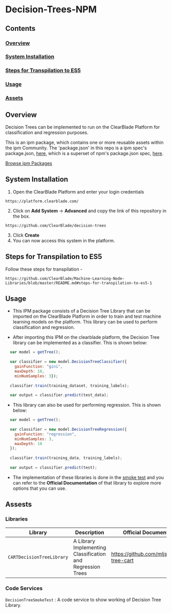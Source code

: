 # Decision-Trees-NPM

## Contents

### [Overview](#overview-1)
### [System Installation](#system-installation)
### [Steps for Transpilation to ES5](#steps-for-transpilation-to-es5-1)
### [Usage](#usage-1)
### [Assets](#assets-1)

## Overview

Decision Trees can be implemented to run on the ClearBlade Platform for classification and regression purposes.

This is an ipm package, which contains one or more reusable assets within the ipm Community. The 'package.json' in this repo is a ipm spec's package.json, [here](https://docs.clearblade.com/v/3/6-ipm/spec), which is a superset of npm's package.json spec, [here](https://docs.npmjs.com/files/package.json).

[Browse ipm Packages](https://ipm.clearblade.com)

## System Installation

1. Open the ClearBlade Platform and enter your login credentials
```
https://platform.clearblade.com/
```
2. Click on **Add System** -> **Advanced** and copy the link of this repository in the box.
```
https://github.com/ClearBlade/decision-trees
```
3. Click **Create**
4. You can now access this system in the platform.

## Steps for Transpilation to ES5

Follow these steps for transpilation - 

```
https://github.com/ClearBlade/Machine-Learning-Node-Libraries/blob/master/README.md#steps-for-transpilation-to-es5-1
```

## Usage

- This IPM package consists of a Decision Tree Library that can be imported on the ClearBlade Platform in order to train and test machine learning models on the platform. This library can be used to perform classification and regression.

- After importing this IPM on the clearblade platform, the Decision Tree library can be implemented as a classifier. This is shown below:

``` javascript
  var model = getTree();
  
  var classifier = new model.DecisionTreeClassifier({ 
    gainFunction: "gini", 
    maxDepth: 10, 
    minNumSamples: 3});
  
  classifier.train(training_dataset, training_labels);
  
  var output = classifier.predict(test_data);
```

- This library can also be used for performing regression. This is shown below:

``` javascript
  var model = getTree();
  
  var classifier = new model.DecisionTreeRegression({
    gainFunction: "regression",
    minNumSamples: 3,
    maxDepth: 10
  });
  
  classifier.train(training_data, training_labels);
  
  var output = classifier.predict(test);  
```

- The implementation of these libraries is done in the [smoke test](https://github.com/ClearBlade/decision-trees/blob/master/code/services/DecisionTreeSmokeTest/DecisionTreeSmokeTest.js) and you can refer to the **Official Documentation** of that library to explore more options that you can use.  

## Assests

### Libraries 

| Library  | Description  | Official Documentation |   
|---|---|---|
| ``` CARTDecisionTreeLibrary ```  | A Library Implementing Classification and Regression Trees  | https://github.com/mljs/decision-tree-cart |

### Code Services

``` DecisionTreeSmokeTest ``` : A code service to show working of Decision Tree Library.
